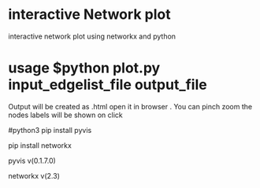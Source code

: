 # interactive Network plot
interactive network plot using networkx and python

# usage $python plot.py input_edgelist_file output_file

Output will be created as .html open it in browser . You can pinch zoom the nodes labels will be shown on click   

#python3
pip install pyvis

pip install networkx

pyvis v(0.1.7.0)

networkx v(2.3)
